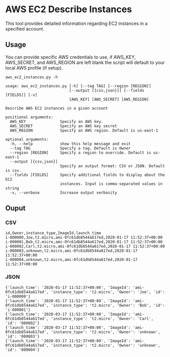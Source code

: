 # AWS EC2 Describe Instances

This tool provides detailed information regarding EC2 instances in a specified account.

## Usage

You can provide specific AWS credentials to use, if AWS_KEY, AWS_SECRET, and AWS_REGION are left blank the script will default to your local AWS profile (if setup).

`aws_ec2_instances.py -h`

```
usage: aws_ec2_instances.py [-h] [--tag TAG] [--region [REGION]]
                            [--output [{csv,json}]] [--fields [FIELDS]] [-v]
                            [AWS_KEY] [AWS_SECRET] [AWS_REGION]

Describe AWS EC2 instances in a given account

positional arguments:
  AWS_KEY               Specify an AWS key.
  AWS_SECRET            Specify an AWS key secret
  AWS_REGION            Specify an AWS region. Default is us-east-1

optional arguments:
  -h, --help            show this help message and exit
  --tag TAG             Specify a tag. Default is Owner
  --region [REGION]     Specify a region to override. Default is us-east-1
  --output [{csv,json}]
                        Specify an output format: CSV or JSON. Default is csv.
  --fields [FIELDS]     Specify additional fields to display about the EC2
                        instances. Input is comma-separated values in string
  -v, --verbose         Increase output verbosity

```

## Ouput 

### CSV

```
id,Owner,instance_type,ImageId,launch_time
i-000000,Joe,t2.micro,ami-0fc61db8544a617ed,2020-01-17 11:52:37+00:00
i-000001,Bob,t2.micro,ami-0fc61db8544a617ed,2020-01-17 11:52:37+00:00
i-000002,Carl,t2.micro,ami-0fc61db8544a617ed,2020-01-17 11:52:37+00:00
i-000003,unknown,t2.micro,ami-0fc61db8544a617ed,2020-01-17 11:52:37+00:00
i-000004,unknown,t2.micro,ami-0fc61db8544a617ed,2020-01-17 11:52:37+00:00
```

### JSON

```
{'launch_time': '2020-01-17 11:52:37+00:00', 'ImageId': 'ami-0fc61db8544a617ed', 'instance_type': 't2.micro', 'Owner': 'Joe', 'id': 'i-000000'}
{'launch_time': '2020-01-17 11:52:37+00:00', 'ImageId': 'ami-0fc61db8544a617ed', 'instance_type': 't2.micro', 'Owner': 'Bob', 'id': 'i-000001'}
{'launch_time': '2020-03-17 11:52:37+00:00', 'ImageId': 'ami-0fc61db8544a617ed', 'instance_type': 't2.micro', 'Owner': 'Carl', 'id': '000002'}
{'launch_time': '2020-03-17 11:52:37+00:00', 'ImageId': 'ami-0fc61db8544a617ed', 'instance_type': 't2.micro', 'Owner': 'unknown', 'id': '000003'}
{'launch_time': '2020-03-17 11:52:37+00:00', 'ImageId': 'ami-0fc61db8544a617ed', 'instance_type': 't2.micro', 'Owner': 'unknown', 'id': '000004'}

```